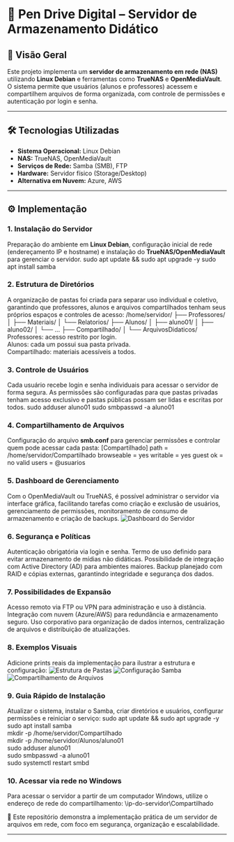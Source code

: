# 📂 Pen Drive Digital – Servidor de Armazenamento Didático
## 📖 Visão Geral
Este projeto implementa um **servidor de armazenamento em rede (NAS)** utilizando **Linux Debian** e ferramentas como **TrueNAS** e **OpenMediaVault**. O sistema permite que usuários (alunos e professores) acessem e compartilhem arquivos de forma organizada, com controle de permissões e autenticação por login e senha.

--- 
## 🛠️ Tecnologias Utilizadas
- **Sistema Operacional:** Linux Debian
- **NAS:** TrueNAS, OpenMediaVault
- **Serviços de Rede:** Samba (SMB), FTP
- **Hardware:** Servidor físico (Storage/Desktop)
- **Alternativa em Nuvem:** Azure, AWS

--- 
## ⚙️ Implementação

### 1. Instalação do Servidor
Preparação do ambiente em **Linux Debian**, configuração inicial de rede (endereçamento IP e hostname) e instalação do **TrueNAS/OpenMediaVault** para gerenciar o servidor.
sudo apt update && sudo apt upgrade -y
sudo apt install samba

### 2. Estrutura de Diretórios
A organização de pastas foi criada para separar uso individual e coletivo, garantindo que professores, alunos e arquivos compartilhados tenham seus próprios espaços e controles de acesso:
/home/servidor/
 ├── Professores/
 │    ├── Materiais/
 │    └── Relatorios/
 ├── Alunos/
 │    ├── aluno01/
 │    ├── aluno02/
 │    └── ...
 ├── Compartilhado/
 │    └── ArquivosDidaticos/
Professores: acesso restrito por login.  
Alunos: cada um possui sua pasta privada.  
Compartilhado: materiais acessíveis a todos.

### 3. Controle de Usuários
Cada usuário recebe login e senha individuais para acessar o servidor de forma segura. As permissões são configuradas para que pastas privadas tenham acesso exclusivo e pastas públicas possam ser lidas e escritas por todos.
sudo adduser aluno01
sudo smbpasswd -a aluno01

### 4. Compartilhamento de Arquivos
Configuração do arquivo **smb.conf** para gerenciar permissões e controlar quem pode acessar cada pasta:
[Compartilhado]
   path = /home/servidor/Compartilhado
   browseable = yes
   writable = yes
   guest ok = no
   valid users = @usuarios

### 5. Dashboard de Gerenciamento
Com o OpenMediaVault ou TrueNAS, é possível administrar o servidor via interface gráfica, facilitando tarefas como criação e exclusão de usuários, gerenciamento de permissões, monitoramento de consumo de armazenamento e criação de backups.
![Dashboard do Servidor](imagens/dashboard.png)

### 6. Segurança e Políticas
Autenticação obrigatória via login e senha. Termo de uso definido para evitar armazenamento de mídias não didáticas. Possibilidade de integração com Active Directory (AD) para ambientes maiores. Backup planejado com RAID e cópias externas, garantindo integridade e segurança dos dados.

### 7. Possibilidades de Expansão
Acesso remoto via FTP ou VPN para administração e uso à distância. Integração com nuvem (Azure/AWS) para redundância e armazenamento seguro. Uso corporativo para organização de dados internos, centralização de arquivos e distribuição de atualizações.

### 8. Exemplos Visuais
Adicione prints reais da implementação para ilustrar a estrutura e configuração:
![Estrutura de Pastas](imagens/pastas.png)
![Configuração Samba](imagens/samba.png)
![Compartilhamento de Arquivos](imagens/compartilhamento.png)

### 9. Guia Rápido de Instalação
Atualizar o sistema, instalar o Samba, criar diretórios e usuários, configurar permissões e reiniciar o serviço:
sudo apt update && sudo apt upgrade -y  
sudo apt install samba  
mkdir -p /home/servidor/Compartilhado  
mkdir -p /home/servidor/Alunos/aluno01  
sudo adduser aluno01  
sudo smbpasswd -a aluno01  
sudo systemctl restart smbd

### 10. Acessar via rede no Windows
Para acessar o servidor a partir de um computador Windows, utilize o endereço de rede do compartilhamento:
\\ip-do-servidor\Compartilhado

📌 Este repositório demonstra a implementação prática de um servidor de arquivos em rede, com foco em segurança, organização e escalabilidade.

---
